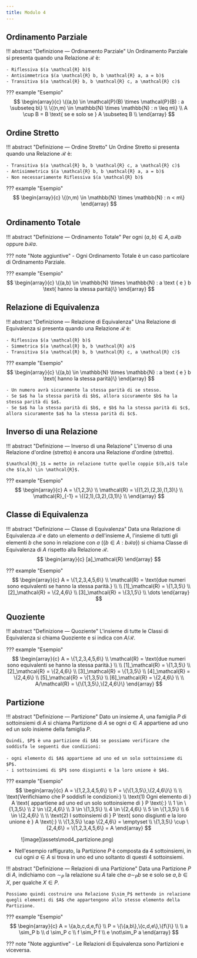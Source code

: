 ```yaml
---
title: Modulo 4
---
```


## Ordinamento Parziale
!!! abstract "Definizione ― Ordinamento Parziale"
    Un Ordinamento Parziale si presenta quando una Relazione $\mathcal{R}$ è:

    - Riflessiva $(a \mathcal{R} b)$
    - Antisimmetrica $(a \mathcal{R} b, b \mathcal{R} a, a = b)$
    - Transitiva $(a \mathcal{R} b, b \mathcal{R} c, a \mathcal{R} c)$

??? example "Esempio"
    $$
    \begin{array}{c}
    	\{(a,b) \in \mathcal{P}(B) \times \mathcal{P}(B) : a \subseteq b\} \\
		\{(n,m) \in \mathbb{N} \times \mathbb{N} : n \leq m\} \\
	    A \cup B = B \text{ se e solo se } A \subseteq B \\
    \end{array}
    $$

## Ordine Stretto
!!! abstract "Definizione ― Ordine Stretto"
    Un Ordine Stretto si presenta quando una Relazione $\mathcal{R}$ è:

    - Transitiva $(a \mathcal{R} b, b \mathcal{R} c, a \mathcal{R} c)$
	- Antisimmetrica $(a \mathcal{R} b, b \mathcal{R} a, a = b)$
	- Non necessariamente Riflessiva $(a \mathcal{R} b)$

??? example "Esempio"
    $$
    \begin{array}{c}
    	\{(n,m) \in \mathbb{N} \times \mathbb{N} : n < m\}
    \end{array}
    $$

## Ordinamento Totale
!!! abstract "Definizione ― Ordinamento Totale"
    Per ogni $(a,b) \in A, a \mathcal{R} b$ oppure $b \mathcal{R} a$.

??? note "Note aggiuntive"
    - Ogni Ordinamento Totale è un caso particolare di Ordinamento Parziale.

??? example "Esempio"
    $$
    \begin{array}{c}
        \{(a,b) \in \mathbb{N} \times \mathbb{N} : a \text { e } b \text{ hanno la stessa parità}\}
    \end{array}
    $$

## Relazione di Equivalenza
!!! abstract "Definizione ― Relazione di Equivalenza"
    Una Relazione di Equivalenza si presenta quando una Relazione $\mathcal{R}$ è:
    
    - Riflessiva $(a \mathcal{R} b)$
    - Simmetrica $(a \mathcal{R} b, b \mathcal{R} a)$
    - Transitiva $(a \mathcal{R} b, b \mathcal{R} c, a \mathcal{R} c)$

??? example "Esempio"
    $$
    \begin{array}{c}
        \{(a,b) \in \mathbb{N} \times \mathbb{N} : a \text { e } b \text{ hanno la stessa parità}\}
    \end{array}
    $$

    - Un numero avrà sicuramente la stessa parità di se stesso.
    - Se $a$ ha la stessa parità di $b$, allora sicuramente $b$ ha la stessa parità di $a$.
    - Se $a$ ha la stessa parità di $b$, e $b$ ha la stessa parità di $c$, allora sicuramente $a$ ha la stessa parità di $c$.

## Inverso di una Relazione
!!! abstract "Definizione ― Inverso di una Relazione"
    L'inverso di una Relazione d'ordine (stretto) è ancora una Relazione d'ordine (stretto).

    $\mathcal{R}_1$ = mette in relazione tutte quelle coppie $(b,a)$ tale che $(a,b) \in \mathcal{R}$.

??? example "Esempio"
    $$
    \begin{array}{c}
    	A = \{1,2,3\} \\
        \mathcal{R} = \{(1,2),(2,3),(1,3)\} \\
        \mathcal{R}_{-1} = \{(2,1),(3,2),(3,1)\} \\
    \end{array}
    $$

## Classe di Equivalenza
!!! abstract "Definizione ― Classe di Equivalenza"
    Data una Relazione di Equivalenza $\mathcal{R}$ e dato un elemento $a$ dell'insieme $A$, l'insieme di tutti gli elementi $b$ che sono in relazione con $a$ ($\{b \in A:  b \mathcal{R} a\}$) si chiama Classe di Equivalenza di $A$ rispetto alla Relazione $\mathcal{R}$. 
    $$
    \begin{array}{c}
        [a]_\mathcal{R}
    \end{array}
    $$

??? example "Esempio"
    $$
    \begin{array}{c}
        A = \{1,2,3,4,5,6\} \\
        \mathcal{R} = \text{due numeri sono equivalenti se hanno la stessa parità.} \\
        \\
        [1]_\mathcal{R} = \{1,3,5\} \\
        [2]_\mathcal{R} = \{2,4,6\} \\
        [3]_\mathcal{R} = \{3,1,5\} \\
        \dots 
    \end{array}
    $$

## Quoziente
!!! abstract "Definizione ― Quoziente"
    L'insieme di tutte le Classi di Equivalenza si chiama Quoziente e si indica con $A/\mathcal{R}$.

??? example "Esempio"
    $$
    \begin{array}{c}
        A = \{1,2,3,4,5,6\} \\
        \mathcal{R} = \text{due numeri sono equivalenti se hanno la stessa parità.} \\
        \\
        [1]_\mathcal{R} = \{1,3,5\} \\
        [2]_\mathcal{R} = \{2,4,6\} \\
        [3]_\mathcal{R} = \{1,3,5\} \\
        [4]_\mathcal{R} = \{2,4,6\} \\
        [5]_\mathcal{R} = \{1,3,5\} \\
        [6]_\mathcal{R} = \{2,4,6\} \\
        \\
        A/\mathcal{R} = \{\{1,3,5\},\{2,4,6\}\}
    \end{array}
    $$

## Partizione
!!! abstract "Definizione ― Partizione"
    Dato un insieme $A$, una famiglia $P$ di sottoinsiemi di $A$ si chiama Partizione di $A$ se ogni $a \in A$ appartiene ad uno ed un solo insieme della famiglia $P$.

    Quindi, $P$ è una partizione di $A$ se possiamo verificare che soddisfa le seguenti due condizioni:

    - ogni elemento di $A$ appartiene ad uno ed un solo sottoinsieme di $P$.
    - i sottoinsiemi di $P$ sono disgiunti e la loro unione è $A$.

??? example "Esempio"
    $$
    \begin{array}{c}
        A = \{1,2,3,4,5,6\} \\
        P = \{\{1,3,5\},\{2,4,6\}\} \\
        \\
        \text{Verifichiamo che P soddisfi le condizioni:} \\
        \text{1) Ogni elemento di } A \text{ appartiene ad uno ed un solo sottoinsieme di } P \text{:} \\
        1 \in \{1,3,5\} \\
        2 \in \{2,4,6\} \\
        3 \in \{1,3,5\} \\
        4 \in \{2,4,6\} \\
        5 \in \{1,3,5\} \\
        6 \in \{2,4,6\} \\
        \\
        \text{2) I sottoinsiemi di } P \text{ sono disgiunti e la loro unione è } A \text{:} \\
        \{1,3,5\} \cap \{2,4,6\} = \emptyset \\
        \{1,3,5\} \cup \{2,4,6\} = \{1,2,3,4,5,6\} = A
    \end{array}
    $$

<figure markdown="1">
![image](assets\mod4_partizione.png)
</figure>

- Nell'esempio raffigurato, la Partizione $P$ è composta da 4 sottoinsiemi, in cui ogni $a \in A$ si trova in uno ed uno soltanto di questi 4 sottoinsiemi.

!!! abstract "Definizione ― Relazioni di una Partizione"
    Data una Partizione $P$ di $A$, indichiamo con $\sim_P$ la relazione su $A$ tale che $a \sim_P b$ se e solo se $a,b \in X$, per qualche $X \in P$.

    Possiamo quindi costruire una Relazione $\sim_P$ mettendo in relazione quegli elementi di $A$ che appartengono allo stesso elemento della Partizione.

??? example "Esempio"
    $$
    \begin{array}{c}
        A = \{a,b,c,d,e,f\} \\
        P = \{\{a,b\},\{c,d,e\},\{f\}\} \\
        \\
        a \sim_P b \\
        d \sim_P c \\
        f \sim_P f \\
        e \not\sim_P a
    \end{array}
    $$

??? note "Note aggiuntive"
    - Le Relazioni di Equivalenza sono Partizioni e viceversa.